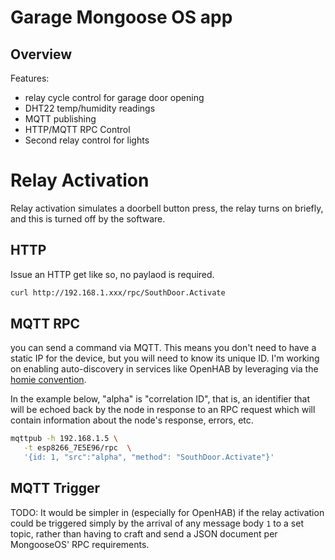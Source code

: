 # Garage Mongoose OS app

## Overview

Features:
 * relay cycle control for garage door opening
 * DHT22 temp/humidity readings
 * MQTT publishing
 * HTTP/MQTT RPC Control
 * Second relay control for lights

 # Relay Activation
 Relay activation simulates a doorbell button press, the relay turns on briefly, and this is turned off by the software.
 ## HTTP
 Issue an HTTP get like so, no paylaod is required. 
 ```bash
 curl http://192.168.1.xxx/rpc/SouthDoor.Activate
 ```

 ## MQTT RPC
 you can send a command via MQTT. This means you don't need to have a static IP for the device, but you will need to know its unique ID. I'm working on enabling auto-discovery in services like OpenHAB by leveraging via the [homie convention](https://homieiot.github.io).

In the example below, "alpha" is "correlation ID", that is, an identifier that will be echoed back by the node in response to an RPC request which will contain information about the node's response, errors, etc. 

 ```bash
 mqttpub -h 192.168.1.5 \
    -t esp8266_7E5E96/rpc  \
    '{id: 1, "src":"alpha", "method": "SouthDoor.Activate"}' 
 ```

## MQTT Trigger
TODO: It would be simpler in (especially for OpenHAB) if the relay activation could be triggered simply by the arrival of any message body `1` to a set topic, rather than having to craft and send a JSON document per MongooseOS' RPC requirements.

